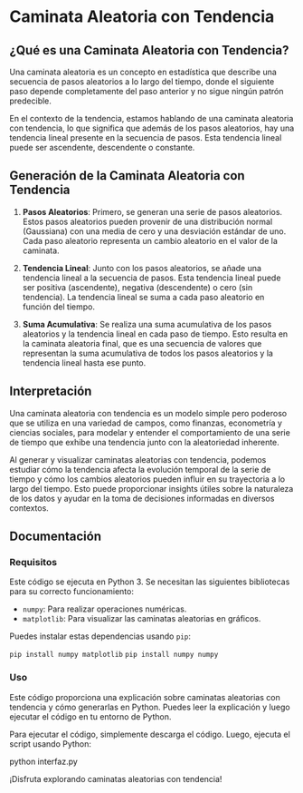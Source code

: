 # Caminata Aleatoria con Tendencia

## ¿Qué es una Caminata Aleatoria con Tendencia?

Una caminata aleatoria es un concepto en estadística que describe una secuencia de pasos aleatorios a lo largo del tiempo, donde el siguiente paso depende completamente del paso anterior y no sigue ningún patrón predecible. 

En el contexto de la tendencia, estamos hablando de una caminata aleatoria con tendencia, lo que significa que además de los pasos aleatorios, hay una tendencia lineal presente en la secuencia de pasos. Esta tendencia lineal puede ser ascendente, descendente o constante.

## Generación de la Caminata Aleatoria con Tendencia

1. **Pasos Aleatorios**: Primero, se generan una serie de pasos aleatorios. Estos pasos aleatorios pueden provenir de una distribución normal (Gaussiana) con una media de cero y una desviación estándar de uno. Cada paso aleatorio representa un cambio aleatorio en el valor de la caminata.

2. **Tendencia Lineal**: Junto con los pasos aleatorios, se añade una tendencia lineal a la secuencia de pasos. Esta tendencia lineal puede ser positiva (ascendente), negativa (descendente) o cero (sin tendencia). La tendencia lineal se suma a cada paso aleatorio en función del tiempo.

3. **Suma Acumulativa**: Se realiza una suma acumulativa de los pasos aleatorios y la tendencia lineal en cada paso de tiempo. Esto resulta en la caminata aleatoria final, que es una secuencia de valores que representan la suma acumulativa de todos los pasos aleatorios y la tendencia lineal hasta ese punto.

## Interpretación

Una caminata aleatoria con tendencia es un modelo simple pero poderoso que se utiliza en una variedad de campos, como finanzas, econometría y ciencias sociales, para modelar y entender el comportamiento de una serie de tiempo que exhibe una tendencia junto con la aleatoriedad inherente. 

Al generar y visualizar caminatas aleatorias con tendencia, podemos estudiar cómo la tendencia afecta la evolución temporal de la serie de tiempo y cómo los cambios aleatorios pueden influir en su trayectoria a lo largo del tiempo. Esto puede proporcionar insights útiles sobre la naturaleza de los datos y ayudar en la toma de decisiones informadas en diversos contextos.

## Documentación

### Requisitos

Este código se ejecuta en Python 3. Se necesitan las siguientes bibliotecas para su correcto funcionamiento:

- `numpy`: Para realizar operaciones numéricas.
- `matplotlib`: Para visualizar las caminatas aleatorias en gráficos.

Puedes instalar estas dependencias usando `pip`:

`pip install numpy matplotlib`
`pip install numpy numpy`


### Uso

Este código proporciona una explicación sobre caminatas aleatorias con tendencia y cómo generarlas en Python. Puedes leer la explicación y luego ejecutar el código en tu entorno de Python.

Para ejecutar el código, simplemente descarga el código. Luego, ejecuta el script usando Python:

python interfaz.py

¡Disfruta explorando caminatas aleatorias con tendencia!
